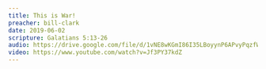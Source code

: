 ```yaml
---
title: This is War!
preacher: bill-clark
date: 2019-06-02
scripture: Galatians 5:13-26
audio: https://drive.google.com/file/d/1vNE8wKGmI86I35LBoyynP6APvyPqzfWU/view
video: https://www.youtube.com/watch?v=Jf3PY37kdZ
---
```

